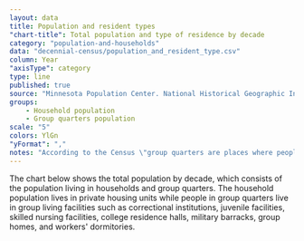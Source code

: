 ```yaml
---
layout: data
title: Population and resident types
"chart-title": Total population and type of residence by decade
category: "population-and-households"
data: "decennial-census/population_and_resident_type.csv"
column: Year
"axisType": category
type: line
published: true
source: "Minnesota Population Center. National Historical Geographic Information System: Version 2.0. Minneapolis, MN: University of Minnesota 2011."
groups:
    - Household population
    - Group quarters population
scale: "5"
colors: YlGn
"yFormat": ","
notes: "According to the Census \"group quarters are places where people live or stay, in a group living arrangement, which is owned or managed by an entity or organization providing housing and/or services for the residents. This is not a typical household-type living arrangement. These services  may  include custodial or medical care as well as other types of assistance, and residency is commonly restricted to those receiving these services. People living in group quarters are usually not related to each other.\""
---
```


The chart below shows the total population by decade, which consists of the population living in households and group quarters. The household population lives in private housing units while people in group quarters live in group living facilities such as correctional institutions, juvenile facilities, skilled nursing facilities, college residence halls, military barracks, group homes, and workers' dormitories.